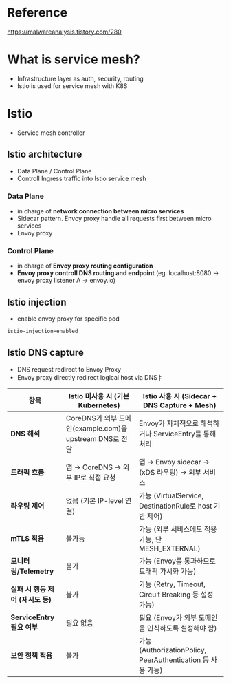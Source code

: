 # Reference
https://malwareanalysis.tistory.com/280

# What is service mesh?
- Infrastructure layer as auth, security, routing
- Istio is used for service mesh with K8S
# Istio
- Service mesh controller 
## Istio architecture
- Data Plane / Control Plane
- Controll Ingress traffic into Istio service mesh
### Data Plane
- in charge of **network connection between micro services**
- Sidecar pattern. Envoy proxy handle all requests first between micro services
- Envoy proxy
### Control Plane
- in charge of **Envoy proxy routing configuration**
- **Envoy proxy controll DNS routing and endpoint**
  (eg. localhost:8080 -> envoy proxy listener A -> envoy.io)
## Istio injection
- enable envoy proxy for specific pod
```bash
istio-injection=enabled
```
## Istio DNS capture
- DNS request redirect to Envoy Proxy
- Envoy proxy directly redirect logical host via DNSㅑ

|**항목**|**Istio 미사용 시 (기본 Kubernetes)**|**Istio 사용 시 (Sidecar + DNS Capture + Mesh)**|
|---|---|---|
|**DNS 해석**|CoreDNS가 외부 도메인(example.com)을 upstream DNS로 전달|Envoy가 자체적으로 해석하거나 ServiceEntry를 통해 처리|
|**트래픽 흐름**|앱 → CoreDNS → 외부 IP로 직접 요청|앱 → Envoy sidecar → (xDS 라우팅) → 외부 서비스|
|**라우팅 제어**|없음 (기본 IP-level 연결)|가능 (VirtualService, DestinationRule로 host 기반 제어)|
|**mTLS 적용**|불가능|가능 (외부 서비스에도 적용 가능, 단 MESH_EXTERNAL)|
|**모니터링/Telemetry**|불가|가능 (Envoy를 통과하므로 트래픽 가시화 가능)|
|**실패 시 행동 제어 (재시도 등)**|불가|가능 (Retry, Timeout, Circuit Breaking 등 설정 가능)|
|**ServiceEntry 필요 여부**|필요 없음|필요 (Envoy가 외부 도메인을 인식하도록 설정해야 함)|
|**보안 정책 적용**|불가|가능 (AuthorizationPolicy, PeerAuthentication 등 사용 가능)|